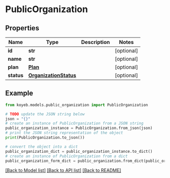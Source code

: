 # PublicOrganization


## Properties

Name | Type | Description | Notes
------------ | ------------- | ------------- | -------------
**id** | **str** |  | [optional] 
**name** | **str** |  | [optional] 
**plan** | [**Plan**](Plan.md) |  | [optional] 
**status** | [**OrganizationStatus**](OrganizationStatus.md) |  | [optional] 

## Example

```python
from koyeb.models.public_organization import PublicOrganization

# TODO update the JSON string below
json = "{}"
# create an instance of PublicOrganization from a JSON string
public_organization_instance = PublicOrganization.from_json(json)
# print the JSON string representation of the object
print(PublicOrganization.to_json())

# convert the object into a dict
public_organization_dict = public_organization_instance.to_dict()
# create an instance of PublicOrganization from a dict
public_organization_form_dict = public_organization.from_dict(public_organization_dict)
```
[[Back to Model list]](../README.md#documentation-for-models) [[Back to API list]](../README.md#documentation-for-api-endpoints) [[Back to README]](../README.md)



